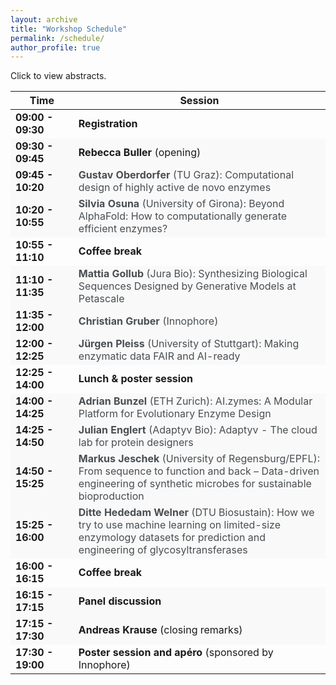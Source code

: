 ```yaml
---
layout: archive
title: "Workshop Schedule"
permalink: /schedule/
author_profile: true
---
```


<p>Click to view abstracts.</p>

<table>
  <thead>
    <tr>
      <th style="width: 20%;">Time</th>
      <th style="width: 80%;">Session</th>
    </tr>
  </thead>
  <tbody>
    <tr>
      <td><strong>09:00 - 09:30</strong></td>
      <td><strong>Registration</strong></td>
    </tr>
    <tr style="background-color: #f9f9f9;">
      <td><strong>09:30 - 09:45</strong></td>
      <td><strong>Rebecca Buller</strong> (opening)</td>
    </tr>
    <tr style="background-color: #f9f9f9;">
      <td><strong>09:45 - 10:20</strong></td>
      <td>
        <div class="clickable-row" onclick="toggleAbstract(this)">
          <strong>Gustav Oberdorfer</strong> (TU Graz): Computational design of highly active de novo enzymes 
        </div>
        <div class="abstract" style="display: none;">
          Abstract: Reliably introducing function into genetically encodable de novo proteins is still a challenging task. Current design methods mostly produce de novo enzymes with low activities. As a result, they require costly experimental optimization and high-throughput screening to be industrially viable. We developed rotamer inverted fragment finder–diffusion (Riff-Diff), a hybrid machine learning and atomistic modelling strategy for scaffolding catalytic arrays in de novo protein backbones. We show that proficient enzymes can be generated with Riff-Diff while screening as little as 35 designs. The talk will highlight challenges and findings during scaffolding active sites for catalyzing the retro-aldol and Morita Baylis-Hillman reaction, as well as metal cofactors of increasing complexity.
        </div>
      </td>
    </tr>
    <tr style="background-color: #f9f9f9;">
      <td><strong>10:20 - 10:55</strong></td>
      <td>
        <div class="clickable-row" onclick="toggleAbstract(this)">
          <strong>Silvia Osuna</strong> (University of Girona): Beyond AlphaFold: How to computationally generate efficient enzymes?
        </div>
        <div class="abstract" style="display: none;">
          Enzymes are essential for supporting life by accelerating chemical reactions in a biologically compatible timescale. These remarkable catalysts possess unique features like high specificity and selectivity, and they function under mild biological conditions. These extraordinary characteristics make the design of enzymes for industrially relevant targets highly appealing. 
Enzymes exist as an ensemble of conformational states, and the populations of these states can be altered through substrate binding, allosteric interactions, and even by introducing mutations into their sequence. These conformational states can be altered through mutations, which facilitates the evolution of enzymes towards acquiring novel activities.[1] Interestingly, many laboratory-evolved enzymes exhibit a common pattern—a significant impact on the catalytic activity is often observed due to remote mutations located distal from the catalytic center.[2] Similar to allosterically regulated enzymes, distal mutations play a role in regulating enzyme activity by stabilizing pre-existing conformational states that are crucial for catalysis.
In this talk, the rational approaches we have developed for enzyme design along the years will be discussed. These approaches rely on inter-residue correlations derived from microsecond time-scale Molecular Dynamics (MD) simulations, enhanced sampling techniques, and more recently, the development and application of a template-based AlphaFold2 based approach for rational enzyme design.[1-4] Over the years, our research on various enzyme systems has provided compelling evidence that the current challenge of predicting distal active sites to enhance functionality in computational enzyme design can ultimately be addressed.[2, 5]
<br><br>
1. Maria-Solano, M. A.; Serrano-Hervás, E.; Romero-Rivera, A.; Iglesias-Fernández, J.; Osuna, S. Role of conformational dynamics for the evolution of novel enzyme function, Chem. Commun. 2018, 54, 6622-6634.<br>
2. Osuna, S. The challenge of predicting distal active site mutations in computational enzyme design, WIREs Comput Mol Sci. 2020, e1502.<br>
3. Casadevall, G.; Duran, C.; Osuna, S. AlphaFold2 and Deep Learning for Elucidating Enzyme Conformational Flexibility and Its Application for Design, JACS Au 2023, 3, 1554.<br>
4. Casadevall, G.; Duran, C.; Estévez-Gay, M.; Osuna, S. Estimating conformational heterogeneity of tryptophan synthase with a template-based AlphaFold2 approach, Prot. Sci. 2022, 31, e4426.<br>
5. Duran, C.;  Kinateder, T.; Hiefinger, C.; Sterner, R.; Osuna, S. Altering Active-Site Loop Dynamics Enhances Standalone Activity of the Tryptophan Synthase Alpha Subunit, ACS Catal., 2024, 14, 16986–16995<br>
        </div>
      </td>
    </tr>
    <tr>
      <td><strong>10:55 - 11:10</strong></td>
      <td><strong>Coffee break</strong></td>
    </tr>
    <tr style="background-color: #f9f9f9;">
      <td><strong>11:10 - 11:35</strong></td>
      <td>
        <div class="clickable-row" onclick="toggleAbstract(this)">
          <strong>Mattia Gollub</strong> (Jura Bio): Synthesizing Biological Sequences Designed by Generative Models at Petascale
        </div>
        <div class="abstract" style="display: none;">
          Abstract: Generative modeling offers a powerful paradigm for designing novel functional DNA, RNA and protein sequences. We introduce a method to efficiently synthesize designs from generative models in the real world. The method consists of an integrated machine learning and wet lab procedure, which implements generative sampling algorithms physically through controlled stochastic chemical reactions. We demonstrate synthesizing ~10^16 designs from a generative model of human antibodies, at a level of realism and diversity comparable to state-of-the-art protein language models, and a cost of ~$10^3. The library yields hundreds of therapeutic scFv CAR candidates against HLA-presented intracellular tumor antigens. Using previous methods, a library of the same size and quality would cost roughly ~$10^15.
        </div>
      </td>
    </tr>
    <tr style="background-color: #f9f9f9;">
      <td><strong>11:35 - 12:00</strong></td>
      <td>
        <div class="clickable-row" onclick="toggleAbstract(this)">
          <strong>Christian Gruber</strong> (Innophore)
        </div>
        <div class="abstract" style="display: none;">
          Abstract: tba
        </div>
      </td>
    </tr>
    <tr style="background-color: #f9f9f9;">
      <td><strong>12:00 - 12:25</strong></td>
      <td>
        <div class="clickable-row" onclick="toggleAbstract(this)">
          <strong>Jürgen Pleiss</strong> (University of Stuttgart): Making enzymatic data FAIR and AI-ready
        </div>
        <div class="abstract" style="display: none;">
          Abstract: Data management has become a bottleneck to progress in biocatalysis. In order to take advantage of the rapid progress in experimental and computational technologies, biocatalytic data should be     findable, accessible, interoperable, and reusable (FAIR), and data analysis should be scalable and reproducible.[1] The EnzymeML framework (https://github.com/EnzymeML) provides reusable tools and a standardized data exchange format for FAIR and scalable data management in biocatalysis.[2] An EnzymeML document contains information about reaction conditions and the measured time course of substrate or product concentrations, and about the rate equation and the estimated kinetic parameters of the subsequent modelling step.[3] The final EnzymeML document is entered into a local database or is uploaded to a public repository. The workflow of a project is encoded as Jupyter Notebook, which can be re-used or extended. Machine-readable data enable the application of AI tools at different stages of the data life cycle: upon parsing of data and metadata and for modelling of reaction kinetics, where machine learning approaches complement ODE-based mechanistic modelling.[4] The FAIRification of data and software and the digitalization of biocatalysis improve the efficiency of research by automation, guarantee the scientific quality by reproducibility, and enable the application of novel modelling strategies. 
<br><br>
1.	Pleiss, J. FAIR data and software: improving efficiency and quality of biocatalytic science. ACS Catal 14, 2709-2718 (2024).<br>
2.	Lauterbach, S. et al. EnzymeML: seamless data flow and modeling of enzymatic data. Nat Methods 20, 400-402 (2023).<br>
3.	Range, J. et al. EnzymeML—a data exchange format for biocatalysis and enzymology. FEBS J 289, 5864-5874 (2022).<br>
4.	Pleiss, J. Modeling enzyme kinetics: current challenges and future perspectives for biocatalysis. Biochemistry 63, 2533-2541 (2024).
        </div>
      </td>
    </tr>
    <tr>
      <td><strong>12:25 - 14:00</strong></td>
      <td><strong>Lunch & poster session</strong></td>
    </tr>
    <tr style="background-color: #f9f9f9;">
      <td><strong>14:00 - 14:25</strong></td>
      <td>
        <div class="clickable-row" onclick="toggleAbstract(this)">
          <strong>Adrian Bunzel</strong> (ETH Zurich): AI.zymes: A Modular Platform for Evolutionary Enzyme Design
        </div>
        <div class="abstract" style="display: none;">
          Abstract: The ability to reliably create novel enzymes would transform biomedicine and the chemical industry. While enzymes can be designed computationally, their activities often remain limited. To address this challenge, our group integrates protein design with directed evolution to engineer biocatalysts exhibiting enzyme-like activity [1]. Moreover, evolution provides key insights into fundamental principles of biocatalysis [2], such as conformational dynamics [3,4] and electrostatic catalysis [5].<br>
A major limitation of current enzyme design algorithms is their focus on protein stability, making it difficult to design properties specific to enzyme catalysts. To overcome this limitation and harness the lessons learned during enzyme evolution, we developed AI.zymes, a modular platform for evolutionary enzyme design [6]. AI.zymes bridges this gap by integrating cutting-edge protein design tools—including Rosetta, ESMFold, ProteinMPNN, and FieldTools—in an evolutionary design framework comprising iterative rounds of design and selection. Notably, evolutionary selection allowed the optimization of enzyme properties, such as electrostatic catalysis, that were not targeted by the employed design programs. We validated AI.zymes by optimizing the promiscuous Kemp eliminase activity of ketosteroid isomerase (KSI), achieving a 7.7-fold increase in activity after testing only seven variants.<br>
Reliable enzyme design will likely require a holistic framework that accounts for the dynamic and electrostatic effects essential to biocatalysis. AI.zymes provides such a framework by integrating cutting-edge design algorithms within an evolutionary pipeline to optimize enzyme-specific features.<br><br>
References<br>
[1] Bunzel HA et al., J Am Chem Soc, 2019.<br>
[2] Bunzel HA et al., Curr Opin Struct Biol, 2021.<br>
[3] Otten R et al., Science, 2020.<br>
[4] Bunzel HA et al., Nat Chem, 2021.<br>
[5] Jabeen H et al., ACS Catal, 2024.<br>
[6] Merlicek LP et al., bioRxiv, 2025.
        </div>
      </td>
    </tr>
    <tr style="background-color: #f9f9f9;">
      <td><strong>14:25 - 14:50</strong></td>
      <td>
        <div class="clickable-row" onclick="toggleAbstract(this)">
          <strong>Julian Englert</strong> (Adaptyv Bio): Adaptyv - The cloud lab for protein designers
        </div>
        <div class="abstract" style="display: none;">
          Abstract: Thanks to advances in AI tools such as AlphaFold, RFdiffusion & co, protein design has become the fastest growing area of biotechnology. But what good is a computationally designed protein if you can't actually test it in the lab? At Adaptyv, we're running an automated lab that allows protein designers to get high-quality experimental data to see how their proteins perform. They can simply upload their designs to our web portal, choose the type of assay they want to run, and our lab completes the experiments in just a couple weeks for them. In this talk we'll present some of the infrastructure (lab automation, molecular biology and software) that we had to build to make this work at scale to run smoothly on a daily basis with dozens of customers from the best protein design companies in the world.  
        </div>
      </td>
    </tr>
    <tr style="background-color: #f9f9f9;">
      <td><strong>14:50 - 15:25</strong></td>
      <td>
        <div class="clickable-row" onclick="toggleAbstract(this)">
          <strong>Markus Jeschek</strong> (University of Regensburg/EPFL): From sequence to function and back – Data-driven engineering of synthetic microbes for sustainable bioproduction
        </div>
        <div class="abstract" style="display: none;">
          Abstract: The pressing ecological issues of our time impose an urgent need for sustainable solutions to maintain our life standards. Synthetic microbes engineered to produce value-added chemicals based on renewables are an attractive means to replace petrochemical production. However, their engineering remains intricate and prone to unsatisfying outcomes, such as insufficient productivity or the incapability to access many non-natural compounds.
In my talk, I will show how we combine high-throughput experimental technology with machine learning to overcome some of the shortcomings of our “engineering toolbox”. I will showcase how such data-driven approaches can streamline the engineering of microbes such as Escherichia coli on all levels of the central dogma to tweak gene regulation, enzymatic activity and metabolic flux [1-4]. Further, I will introduce different techniques to improve model performance through active learning and rational training set design.<br><br>
[1] Vornholt, Mutný, Schmidt, Schellhaas, Tachibana, Panke, Ward, Krause, Jeschek. ACS Central Sci. 2024 10 (7), 1357-1370.<br>
[2] Höllerer & Jeschek. Nucl. Acids Res. 51:2377-2396 (2023).<br>
[3] Vornholt, Christoffel, Pellizzoni, Panke, Ward, Jeschek. Sci. Adv. 7:eabe4208 (2021).<br>
[4] Höllerer, Papaxanthos, Gumpinger, Fischer, Beisel, Borgwardt, Benenson, Jeschek. Nat. Commun. 11:3551 (2020).
        </div>
      </td>
    </tr>
    <tr style="background-color: #f9f9f9;">
      <td><strong>15:25 - 16:00</strong></td>
      <td>
        <div class="clickable-row" onclick="toggleAbstract(this)">
          <strong>Ditte Hededam Welner</strong> (DTU Biosustain): How we try to use machine learning on limited-size enzymology datasets for prediction and engineering of glycosyltransferases
        </div>
        <div class="abstract" style="display: none;">
          Abstract: Functional prediction from enzyme sequence remains a major challenge in biocatalysis and enzyme engineering. For some enzyme families, sequence-function relationships are particularly elusive, and seem to be governed by complex patterns that escape our elucidation. This is true for glycosyltransferases of family 1. This enzyme family is promiscuous and notorious for escaping elucidation of robust structure-function relationships. It is also an enzyme family with large industrial potential, due to its capability of regioselective and stereoselective glycosylation of a vast array of industrially relevant molecules, including pharmaceuticals, nutraceuticals, and cosmetics.<br>
Machine learning is becoming recognized a powerful tool in enzymology, due to its strength in recognizing patterns in complex data. It is challenged by the limited size and varying quality of many enzymology dataset. We continuously work to develop a robust and versatile predictor for glycosyltransferase prediction and engineering. The current status of this effort will be presented.
        </div>
      </td>
    </tr>
    <tr>
      <td><strong>16:00 - 16:15</strong></td>
      <td><strong>Coffee break</strong></td>
    </tr>
    <tr style="background-color: #f9f9f9;">
      <td><strong>16:15 - 17:15</strong></td>
      <td><strong>Panel discussion</strong></td>
    </tr>
    <tr style="background-color: #f9f9f9;">
      <td><strong>17:15 - 17:30</strong></td>
      <td><strong>Andreas Krause</strong> (closing remarks)</td>
    </tr>
        <tr>
      <td><strong>17:30 - 19:00</strong></td>
      <td><strong>Poster session and apéro</strong> (sponsored by Innophore)</td>
    </tr>
  </tbody>
</table>

<script>
  function toggleAbstract(row) {
    const abstract = row.nextElementSibling;
    if (abstract.style.display === "none" || abstract.style.display === "") {
      abstract.style.display = "block";
    } else {
      abstract.style.display = "none";
    }
  }
</script>

<style>
  .clickable-row {
    cursor: pointer;
    color: rgb(73, 78, 82);
    text-decoration: none;
  }
  .clickable-row:hover {
    color: rgb(73, 78, 82);
  }
  .abstract {
    margin-top: 5px;
    font-style: italic;
    background-color: #f9f9f9;
    padding: 10px;
    border-left: 3px solid #007bff;
  }
</style>

